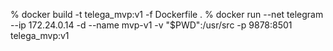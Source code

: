 % docker build -t telega_mvp:v1 -f Dockerfile .
% docker run --net telegram --ip 172.24.0.14 -d --name mvp-v1 -v "$PWD":/usr/src -p 9878:8501  telega_mvp:v1
